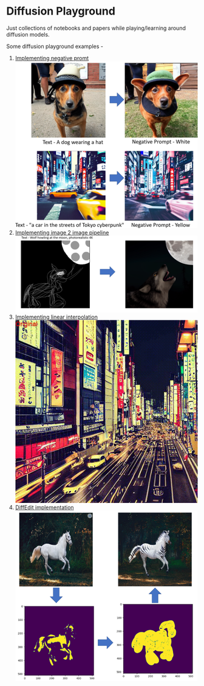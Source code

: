 # Diffusion Playground
Just collections of notebooks and papers while playing/learning around diffusion models.

Some diffusion playground examples -

1. [Implementing negative promt](./notebooks/1_NegativePrompt.ipynb)
<br>![negative prompt example](/img/1_NegativePrompt.png)
2. [Implementing image 2 image pipeline](./notebooks/2_img2img.ipynb)
<br>![img2img example](/img/2_img2img.png)
3. [Implementing linear interpolation](./notebooks/3_imageinterpolation.ipynb)
<br>![interpolation example](/img/3_interpolation.gif)
4. [DiffEdit implementation](./notebooks/4_DiffEdit_v3.ipynb)
<br>![DiffEdit example](/img/4_diffedit.png)